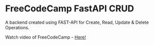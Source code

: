 # FreeCodeCamp FastAPI CRUD

A backend created using FAST-API for Create, Read, Update & Delete Operations.

Watch video of FreeCodeCamp - [Here!](https://www.youtube.com/watch?v=tLKKmouUams)
